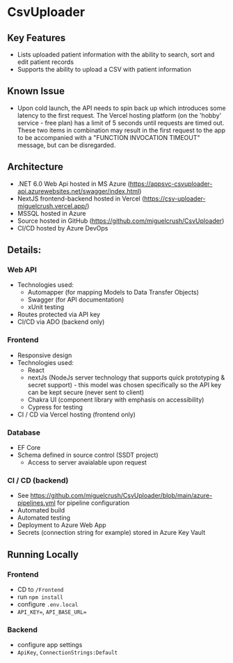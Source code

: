 # CsvUploader
## Key Features
- Lists uploaded patient information with the ability to search, sort and edit patient records
- Supports the ability to upload a CSV with patient information

## Known Issue
- Upon cold launch, the API needs to spin back up which introduces some latency to the first request. The Vercel hosting platform (on the 'hobby' service - free plan) has a limit of 5 seconds until requests are timed out. These two items in combination may result in the first request to the app to be accompanied with a "FUNCTION INVOCATION TIMEOUT" message, but can be disregarded.

## Architecture
- .NET 6.0 Web Api hosted in MS Azure (https://appsvc-csvuploader-api.azurewebsites.net/swagger/index.html)
- NextJS frontend-backend hosted in Vercel (https://csv-uploader-miguelcrush.vercel.app/)
- MSSQL hosted in Azure
- Source hosted in GitHub (https://github.com/miguelcrush/CsvUploader)
- CI/CD hosted by Azure DevOps

## Details:
### Web API
- Technologies used:
  - Automapper (for mapping Models to Data Transfer Objects)
  - Swagger (for API documentation)
  - xUnit testing
- Routes protected via API key
- CI/CD via ADO (backend only)

### Frontend
- Responsive design
- Technologies used:
  - React
  - nextJs (NodeJs server technology that supports quick prototyping & secret support) - this model was chosen specifically so the API key can be kept secure (never sent to client)
  - Chakra UI (component library with emphasis on accessibility)
  - Cypress for testing
- CI / CD via Vercel hosting (frontend only) 

### Database
- EF Core
- Schema defined in source control (SSDT project)
  - Access to server avaialable upon request

### CI / CD (backend)
- See https://github.com/miguelcrush/CsvUploader/blob/main/azure-pipelines.yml for pipeline configuration
- Automated build
- Automated testing
- Deployment to Azure Web App
- Secrets (connection string for example) stored in Azure Key Vault

## Running Locally
### Frontend
- CD to `/Frontend`
- run `npm install`
- configure `.env.local`
 - `API_KEY=`, `API_BASE_URL=`
### Backend
- configure app settings
 - `ApiKey`, `ConnectionStrings:Default`
